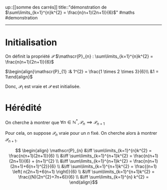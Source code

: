 up::[[somme des carrés]]
title::"démonstration de $\sum\limits_{k=1}^{n}k^{2} = \frac{n(n+1)(2n+1)}{6}$"
#maths #demonstration 

---

# Initialisation
On définit la propriété $\mathscr{P}$ 
$\mathscr{P}_{n} : \sum\limits_{k=1}^{n}k^{2} = \frac{n(n+1)(2n+1)}{6}$

$\begin{align}\mathscr{P}_{1} :& 1^{2} = \frac{1 \times 2 \times 3}{6}\\ &1 = 1\end{align}$

Donc, $\mathscr{P}_{1}$ est vraie et $\mathscr{P}$ est initialisée.

# Hérédité
On cherche à montrer que $\forall n \in \mathbb{N}^{*}, \mathscr{P}_{n} \implies \mathscr{P}_{n+1}$

Pour cela, on suppose $\mathscr{P}_{n}$ vraie pour un $n$ fixé.
On cherche alors à montrer $\mathscr{P}_{n+1}$.

$$ \begin{align} \mathscr{P}_{n} &\iff \sum\limits_{k=1}^{n}k^{2} = \frac{n(n+1)(2n+1)}{6} \\
&\iff \sum\limits_{k=1}^{n+1}k^{2} = \frac{n(n+1)(2n+1)}{6} + (n+1)^{2} \\
&\iff \sum\limits_{k=1}^{n+1}k^{2} = \frac{n(n+1)(2n+1)+6(n+1)^{2}}{6} \\
&\iff \sum\limits_{k=1}^{n+1}k^{2} = \frac{(n+1) \left(  n(2n+1)+6(n+1) \right)}{6} \\
&\iff \sum\limits_{k=1}^{n+1}k^{2} = \frac{(N)(2n^{2}+7n+6)}{6} \\
&\iff \sum\limits_{k=1}^{n} k^{2} = 
\end{align}$$

